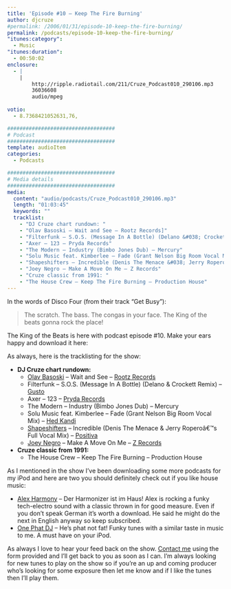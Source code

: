 ```yaml
---
title: 'Episode #10 – Keep The Fire Burning'
author: djcruze
#permalink: /2006/01/31/episode-10-keep-the-fire-burning/
permalink: /podcasts/episode-10-keep-the-fire-burning/
"itunes:category":
  - Music
"itunes:duration":
  - 00:50:02
enclosure:
  - |
    |
        http://ripple.radiotail.com/211/Cruze_Podcast010_290106.mp3
        36036608
        audio/mpeg
        
votio:
  - 8.7368421052631,76,

###################################
# Podcast
###################################
template: audioItem
categories:
  - Podcasts

###################################
# Media details
###################################
media:
  content: "audio/podcasts/Cruze_Podcast010_290106.mp3"
  length: "01:03:45"
  keywords: ""
  tracklist:
    - "DJ Cruze chart rundown: "
    - "Olav Basoski – Wait and See – Rootz Records]"
    - "Filterfunk – S.O.S. (Message In A Bottle) (Delano &#038; Crockett Remix) – Gusto"
    - "Axer – 123 – Pryda Records"
    - "The Modern – Industry (Bimbo Jones Dub) – Mercury"
    - "Solu Music feat. Kimberlee – Fade (Grant Nelson Big Room Vocal Mix) – Hed Kandi"
    - "Shapeshifters – Incredible (Denis The Menace &#038; Jerry Roperoâ€™s Full Vocal Mix) – Positiva"
    - "Joey Negro – Make A Move On Me – Z Records"
    - "Cruze classic from 1991: "
    - "The House Crew – Keep The Fire Burning – Production House"
---
```

In the words of Disco Four (from their track &#8220;Get Busy&#8221;):

> The scratch. The bass. The congas in your face. The King of the beats gonna rock the place!

The King of the Beats is here with podcast episode #10. Make your ears happy and download it here:

As always, here is the tracklisting for the show:

  * **DJ Cruze chart rundown:** 
      * [Olav Basoski][3] – Wait and See – [Rootz Records][4]
      * Filterfunk – S.O.S. (Message In A Bottle) (Delano &#038; Crockett Remix) – [Gusto][5]
      * Axer – 123 – [Pryda Records][6]
      * The Modern – Industry (Bimbo Jones Dub) – Mercury
      * Solu Music feat. Kimberlee – Fade (Grant Nelson Big Room Vocal Mix) – [Hed Kandi][7]
      * [Shapeshifters][8] – Incredible (Denis The Menace &#038; Jerry Roperoâ€™s Full Vocal Mix) – [Positiva][9]
      * [Joey Negro][10] – Make A Move On Me – [Z Records][11]
  * **Cruze classic from 1991:** 
      * The House Crew – Keep The Fire Burning – Production House

As I mentioned in the show I&#8217;ve been downloading some more podcasts for my iPod and here are two you should definitely check out if you like house music:

  * [Alex Harmony][12] – Der Harmonizer ist im Haus! Alex is rocking a funky tech-electro sound with a classic thrown in for good measure. Even if you don&#8217;t speak German it&#8217;s worth a download. He said he might do the next in English anyway so keep subscribed.
  * [One Phat DJ][13] – He&#8217;s phat not fat! Funky tunes with a similar taste in music to me. A must have on your iPod.

As always I love to hear your feed back on the show. [Contact me][14] using the form provided and I&#8217;ll get back to you as soon as I can. I&#8217;m always looking for new tunes to play on the show so if you&#8217;re an up and coming producer who&#8217;s looking for some exposure then let me know and if I like the tunes then I&#8217;ll play them.

 [1]: http://ripple.radiotail.com/211/Cruze_Podcast010_290106.mp3
 [2]: http://www.djcruze.co.uk/cms/podcasts/feed/rss2
 [3]: http://www.olavbasoski.nl/
 [4]: http://www.rootzrecords.nl/
 [5]: http://www.gutrecords.com/
 [6]: http://www.pryda.net/
 [7]: http://www.hedkandi.com/
 [8]: http://www.nocturnalgroove.co.uk/
 [9]: http://www.positivarecords.com/
 [10]: http://www.joeynegro.com/
 [11]: http://www.zrecords.ltd.uk/
 [12]: http://www.alex-harmony.de/
 [13]: http://www.simonjobling.com/
 [14]: http://www.djcruze.co.uk/cms/contact/